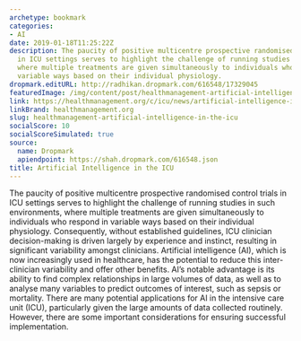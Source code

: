```yaml
---
archetype: bookmark
categories:
- AI
date: 2019-01-18T11:25:22Z
description: The paucity of positive multicentre prospective randomised control trials
  in ICU settings serves to highlight the challenge of running studies in such environments,
  where multiple treatments are given simultaneously to individuals who respond in
  variable ways based on their individual physiology.
dropmark.editURL: http://radhikan.dropmark.com/616548/17329045
featuredImage: /img/content/post/healthmanagement-artificial-intelligence-in-the-icu.JPG
link: https://healthmanagement.org/c/icu/news/artificial-intelligence-in-the-icu
linkBrand: healthmanagement.org
slug: healthmanagement-artificial-intelligence-in-the-icu
socialScore: 10
socialScoreSimulated: true
source:
  name: Dropmark
  apiendpoint: https://shah.dropmark.com/616548.json
title: Artificial Intelligence in the ICU
---
```

The paucity of positive multicentre prospective randomised control trials in ICU settings serves to highlight the challenge of running studies in such environments, where multiple treatments are given simultaneously to individuals who respond in variable ways based on their individual physiology. Consequently, without established guidelines, ICU clinician decision-making is driven largely by experience and instinct, resulting in significant variability amongst clinicians. Artificial intelligence (AI), which is now increasingly used in healthcare, has the potential to reduce this inter-clinician variability and offer other benefits. AI’s notable advantage is its ability to find complex relationships in large volumes of data, as well as to analyse many variables to predict outcomes of interest, such as sepsis or mortality. There are many potential applications for AI in the intensive care unit (ICU), particularly given the large amounts of data collected routinely. However, there are some important considerations for ensuring successful implementation.

